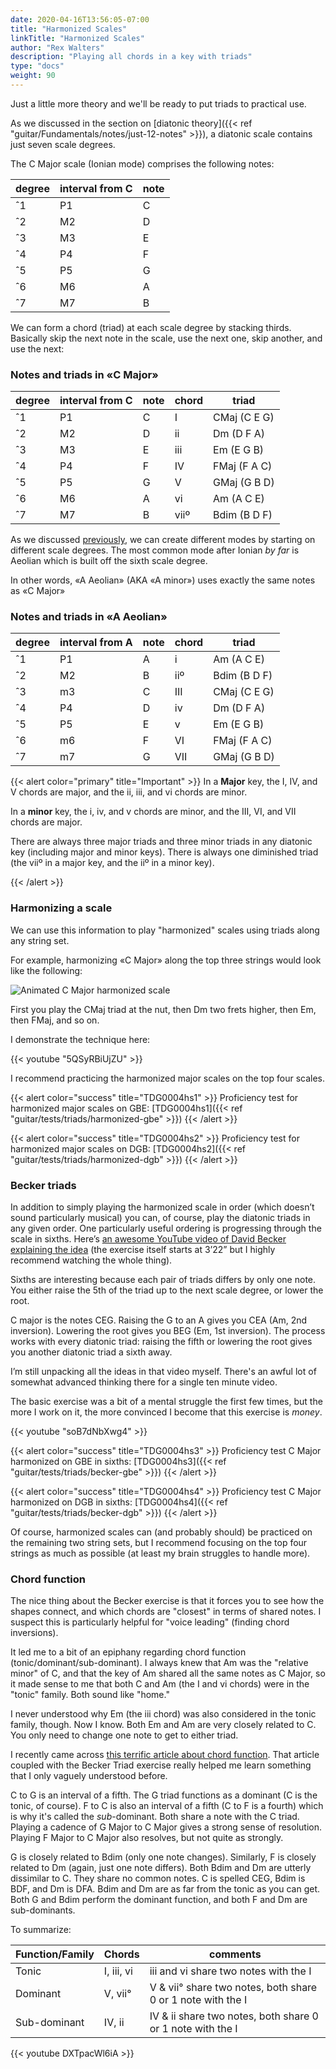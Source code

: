 ```yaml
---
date: 2020-04-16T13:56:05-07:00
title: "Harmonized Scales"
linkTitle: "Harmonized Scales"
author: "Rex Walters"
description: "Playing all chords in a key with triads"
type: "docs"
weight: 90
---
```


Just a little more theory and we'll be ready to put triads to practical use.

As we discussed in the section on [diatonic theory]({{< ref "guitar/Fundamentals/notes/just-12-notes" >}}), a diatonic scale contains just seven scale degrees.

The C Major scale (Ionian mode) comprises the following notes:

| degree | interval from C | note
| ---    |  ---        | ---
| &circ;1 | P1 | C
| &circ;2 | M2 | D
| &circ;3 | M3 | E
| &circ;4 | P4 | F
| &circ;5 | P5 | G
| &circ;6 | M6 | A
| &circ;7 | M7 | B

We can form a chord (triad) at each scale degree by stacking thirds. Basically skip the next note in the scale, use the next one, skip another, and use the next:

### Notes and triads in &laquo;C Major&raquo;

| degree  | interval from C | note | chord | triad
| ---     |  ---            | ---  | ---   | ---
| &circ;1 | P1              | C    | I     | CMaj (C E G)
| &circ;2 | M2              | D    | ii    | Dm (D F A)
| &circ;3 | M3              | E    | iii   | Em (E G B)
| &circ;4 | P4              | F    | IV    | FMaj (F A C)
| &circ;5 | P5              | G    | V     | GMaj (G B D)
| &circ;6 | M6              | A    | vi    | Am (A C E)
| &circ;7 | M7              | B    | vii&ordm; | Bdim (B D F)

As we discussed [previously](#TODO), we can create different modes by starting on different scale degrees. The most common mode after Ionian *by far* is Aeolian which is built off the sixth scale degree.

In other words, &laquo;A Aeolian&raquo; (AKA &laquo;A minor&raquo;) uses exactly the same notes as &laquo;C Major&raquo;

### Notes and triads in &laquo;A Aeolian&raquo;

| degree  | interval from A | note | chord | triad
| ---     |  ---            | ---  | ---   | ---
| &circ;1 | P1              | A    | i     | Am (A C E)
| &circ;2 | M2              | B    | ii&ordm; | Bdim (B D F)
| &circ;3 | m3              | C    | III   | CMaj (C E G)
| &circ;4 | P4              | D    | iv    | Dm (D F A)
| &circ;5 | P5              | E    | v     | Em (E G B)
| &circ;6 | m6              | F    | VI    | FMaj (F A C)
| &circ;7 | m7              | G    | VII   | GMaj (G B D)

{{< alert color="primary" title="Important" >}}
In a **Major** key, the I, IV, and V chords are major, and the ii, iii, and vi chords are minor.

In a **minor** key, the i, iv, and v chords are minor, and the III, VI, and VII chords are major.

There are always three major triads and three minor triads in any diatonic key (including major and minor keys). There is always one diminished triad (the vii&ordm; in a major key, and the ii&ordm; in a minor key).

{{< /alert >}}

### Harmonizing a scale

We can use this information to play "harmonized" scales using triads along any string set.

For example, harmonizing &laquo;C Major&raquo; along the top three strings would look like the following:

<img id="C Major harmonized" src="/img/C-harmonized.gif" alt="Animated C Major harmonized scale">

First you play the CMaj triad at the nut, then Dm two frets higher, then Em, then FMaj, and so on.

I demonstrate the technique here:

{{< youtube "5QSyRBiUjZU" >}}

I recommend practicing the harmonized major scales on the top four scales.

{{< alert color="success" title="TDG0004hs1" >}}
Proficiency test for harmonized major scales on GBE: [TDG0004hs1]({{< ref "guitar/tests/triads/harmonized-gbe" >}})
{{< /alert >}}

{{< alert color="success" title="TDG0004hs2" >}}
Proficiency test for harmonized major scales on DGB: [TDG0004hs2]({{< ref "guitar/tests/triads/harmonized-dgb" >}})
{{< /alert >}}

### Becker triads

In addition to simply playing the harmonized scale in order (which doesn’t sound particularly musical) you can, of course, play the diatonic triads in any given order. One particularly useful ordering is progressing through the scale in sixths. Here’s [an awesome YouTube video of David Becker explaining the idea](https://youtu.be/iQCT9B_JTeA?t=202) (the exercise itself starts at 3’22” but I highly recommend watching the whole thing).

Sixths are interesting because each pair of triads differs by only one note. You either raise the 5th of the triad up to the next scale degree, or lower the root.

C major is the notes CEG. Raising the G to an A gives you CEA (Am, 2nd inversion). Lowering the root gives you BEG (Em, 1st inversion). The process works with every diatonic triad: raising the fifth or lowering the root gives you another diatonic triad a sixth away.

I’m still unpacking all the ideas in that video myself. There's an awful lot of somewhat advanced thinking there for a single ten minute video.

The basic exercise was a bit of a mental struggle the first few times, but the more I work on it, the more convinced I become that this exercise is *money*.

{{< youtube "soB7dNbXwg4" >}}

{{< alert color="success" title="TDG0004hs3" >}}
Proficiency test C Major harmonized on GBE in sixths: [TDG0004hs3]({{< ref "guitar/tests/triads/becker-gbe" >}})
{{< /alert >}}

{{< alert color="success" title="TDG0004hs4" >}}
Proficiency test C Major harmonized on DGB in sixths: [TDG0004hs4]({{< ref "guitar/tests/triads/becker-dgb" >}})
{{< /alert >}}

Of course, harmonized scales can (and probably should) be practiced on the remaining two string sets, but I recommend focusing on the top four strings as much as possible (at least my brain struggles to handle more).

### Chord function

The nice thing about the Becker exercise is that it forces you to see how the shapes connect, and which chords are "closest" in terms of shared notes. I suspect this is particularly helpful for "voice leading" (finding chord inversions).

It led me to a bit of an epiphany regarding chord function (tonic/dominant/sub-dominant). I always knew that Am was the "relative minor" of C, and that the key of Am shared all the same notes as C Major, so it made sense to me that both C and Am (the I and vi chords) were in the "tonic" family. Both sound like "home."

I never understood why Em (the iii chord) was also considered in the tonic family, though. Now I know. Both Em and Am are very closely related to C. You only need to change one note to get to either triad.

I recently came across [this terrific article about chord function](https://www.jazzadvice.com/chord-function/). That article coupled with the Becker Triad exercise really helped me learn something that I only vaguely understood before.

C to G is an interval of a fifth. The G triad functions as a dominant (C is the tonic, of course). F to C is also an interval of a fifth (C to F is a fourth) which is why it's called the *sub*-dominant. Both share a note with the C triad. Playing a cadence of G Major to C Major gives a strong sense of resolution. Playing F Major to C Major also resolves, but not quite as strongly.

G is closely related to Bdim (only one note changes). Similarly, F is closely related to Dm (again, just one note differs). Both Bdim and Dm are utterly dissimilar to C. They share no common notes. C is spelled CEG, Bdim is BDF, and Dm is DFA. Bdim and Dm are as far from the tonic as you can get. Both G and Bdim perform the dominant function, and both F and Dm are sub-dominants.

To summarize:

| Function/Family | Chords | comments
| --- | --- | ---
| Tonic  | I, iii, vi | iii and vi share two notes with the I
| Dominant  | V, vii° | V & vii° share two notes, both share 0 or 1 note with the I
| Sub-dominant  | IV, ii | IV & ii share two notes, both share 0 or 1 note with the I


{{< youtube DXTpacWl6iA  >}}
